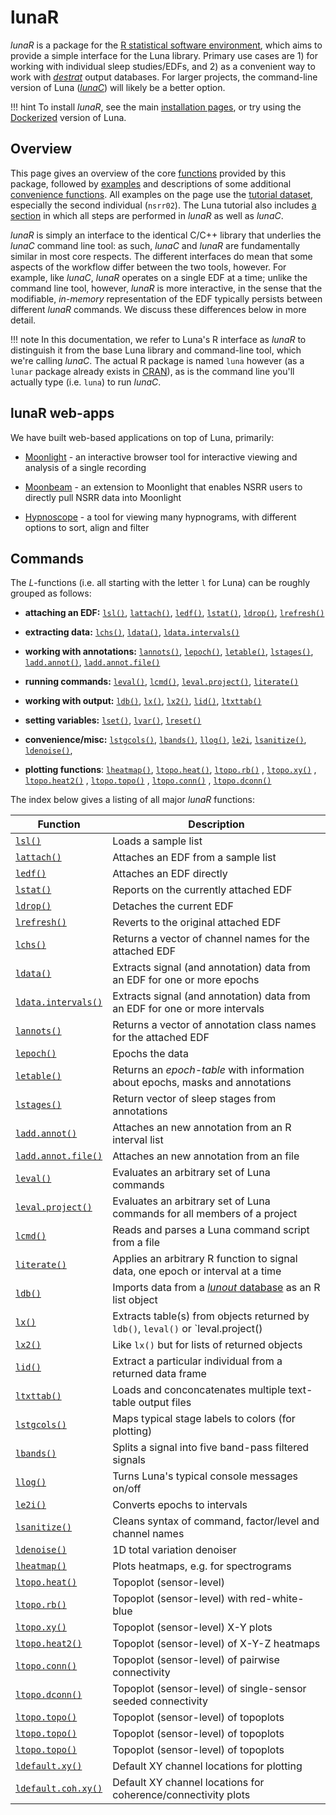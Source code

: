 # lunaR 

_lunaR_ is a package for the [R statistical software
environment](https://www.r-project.org), which aims to provide a
simple interface for the Luna library.  Primary use cases are 1) for
working with individual sleep studies/EDFs, and 2) as a convenient way
to work with [_destrat_](../../luna/args.md#destrat) output databases.
For larger projects, the command-line version of Luna
([_lunaC_](../../luna/args.md)) will likely be a better option.

!!! hint
    To install _lunaR_, see the main [installation pages](../../download/index.md), or try using the
    [Dockerized](../../download/docker.md) version of Luna.


## Overview

This page gives an overview of the core [functions](#functions)
provided by this package, followed by [examples](example.md) and
descriptions of some additional [convenience
functions](#convenience-functions).  All examples on the page use the
[tutorial dataset](../../tut/tut1.md), especially the second individual
(`nsrr02`).  The Luna tutorial also includes [a
section](../../tut/tut4.md) in which all steps are performed in _lunaR_
as well as _lunaC_.

_lunaR_ is simply an interface to the identical C/C++ library that
underlies the _lunaC_ command line tool: as such, _lunaC_ and _lunaR_
are fundamentally similar in most core respects.  The different
interfaces do mean that some aspects of the workflow differ between the
two tools, however.  For example, like _lunaC_, _lunaR_ operates on a
single EDF at a time; unlike the command line tool, however, _lunaR_
is more interactive, in the sense that the modifiable, _in-memory_
representation of the EDF typically persists between different _lunaR_
commands.  We discuss these differences below in more detail.

!!! note 
    In this documentation, we refer to Luna's R interface as
    _lunaR_ to distinguish it from the base Luna library and
    command-line tool, which we're calling _lunaC_.  The actual R package is named `luna`
    however (as a `lunar` package already exists in
    [CRAN](https://cran.r-project.org/)), as is the command line
    you'll actually type (i.e. `luna`) to run _lunaC_.

## lunaR web-apps

We have built web-based applications on top of Luna, primarily:

 - [Moonlight](../../apps/moonlight.md) - an interactive browser tool for
   interactive viewing and analysis of a single recording

 - [Moonbeam](../../apps/moonbeam.md) - an extension to Moonlight that enables
   NSRR users to directly pull NSRR data into Moonlight

 - [Hypnoscope](../../apps/hypnoscope.md) - a tool for viewing many hypnograms,
   with different options to sort, align and filter



## Commands

The _L_-functions (i.e. all starting with the letter `l` for Luna) can
be roughly grouped as follows:

- __attaching an EDF:__ [`lsl()`](#lsl), [`lattach()`](#lattach),
  [`ledf()`](#ledf), [`lstat()`](#lstat), [`ldrop()`](#ldrop),
  [`lrefresh()`](#lrefresh)

- __extracting data:__ [`lchs()`](#lchs), [`ldata()`](#ldata),
  [`ldata.intervals()`](#ldataintervals)  

- __working with annotations:__ [`lannots()`](#lannots),
  [`lepoch()`](#lepoch), [`letable()`](#letable),
  [`lstages()`](#lstages), [`ladd.annot()`](#laddannot),
  [`ladd.annot.file()`](#laddannotfile)

- __running commands:__ [`leval()`](#leval), [`lcmd()`](#lcmd),
  [`leval.project()`](#levalproject), 
  [`literate()`](#literate)

- __working with output:__ [`ldb()`](#ldb), [`lx()`](#lx),
  [`lx2()`](#lx2), [`lid()`](#lid), [`ltxttab()`](#ltxttab)

- __setting variables:__ [`lset()`](#lset), [`lvar()`](#lvar),
  [`lreset()`](#lreset)

- __convenience/misc:__ [`lstgcols()`](#lstgcols), [`lbands()`](#lbands), [`llog()`](#llog),
  [`le2i`](#le2i), [`lsanitize()`](#lsanitize), [`ldenoise()`](#ldenoise), 

- __plotting functions__: [`lheatmap()`](#lheatmap), [`ltopo.heat()`](#ltopo.heat), [`ltopo.rb()`](#ltopo.rb) ,
  [`ltopo.xy()`](#ltopo.xy) ,  [`ltopo.heat2()`](#ltopo.heat2) , [`ltopo.topo()`](#ltopo.topo) ,
   [`ltopo.conn()`](#ltopo.conn) , [`ltopo.dconn()`](#ltopo.dconn) 


The index below gives a listing of all major _lunaR_ functions:

| Function     | Description |
| ----         | ---- |  
| [`lsl()`](ref.md#lsl)           | Loads a sample list | 
| [`lattach()`](ref.md#lattach)   | Attaches an EDF from a sample list |
| [`ledf()`](ref.md#ledf)         | Attaches an EDF directly |
| [`lstat()`](ref.md#lstat)        | Reports on the currently attached EDF |
| [`ldrop()`](ref.md#ldrop)       | Detaches the current EDF |
| [`lrefresh()`](ref.md#lrefresh) | Reverts to the original attached EDF |
| [`lchs()`](ref.md#lchs)         | Returns a vector of channel names for the attached EDF |
| [`ldata()`](ref.md#ldata)       | Extracts signal (and annotation) data from an EDF for one or more epochs |
| [`ldata.intervals()`](ref.md#ldataintervals)  | Extracts signal (and annotation) data from an EDF for one or more intervals |
| [`lannots()`](ref.md#lannots)   | Returns a vector of annotation class names for the attached EDF |
| [`lepoch()`](ref.md#lepoch)     | Epochs the data |
| [`letable()`](ref.md#letable)   | Returns an _epoch-table_ with information about epochs, masks and annotations |
| [`lstages()`](ref.md#lstages)   | Return vector of sleep stages from annotations |
| [`ladd.annot()`](ref.md#laddannot) | Attaches an new annotation from an R interval list |
| [`ladd.annot.file()`](ref.md#laddannotfile) | Attaches an new annotation from an file |
| [`leval()`](ref.md#leval)       | Evaluates an arbitrary set of Luna commands |
| [`leval.project()`](ref.md#levalproject)       | Evaluates an arbitrary set of Luna commands for all members of a project |
| [`lcmd()`](ref.md#lcmd)         | Reads and parses a Luna command script from a file |
| [`literate()`](ref.md#literate) | Applies an arbitrary R function to signal data, one epoch or interval at a time |
| [`ldb()`](ref.md#ldb)           | Imports data from a [_lunout_ database](../../luna/destrat.md) as an R list object |
| [`lx()`](ref.md#lx)             | Extracts table(s) from objects returned by `ldb()`, `leval()` or `leval.project() |
| [`lx2()`](ref.md#lx2)           | Like `lx()` but for lists of returned objects |
| [`lid()`](ref.md#lid)           | Extract a particular individual from a returned data frame |
| [`ltxttab()`](ref.md#ltxttab)   | Loads and conconcatenates multiple text-table output files |
| [`lstgcols()`](ref.md#lstgcols) | Maps typical stage labels to colors (for plotting) |
| [`lbands()`](ref.md#lands)      | Splits a signal into five band-pass filtered signals |
| [`llog()`](ref.md#llog)         | Turns Luna's typical console messages on/off | 
| [`le2i()`](ref.md#le2i)         | Converts epochs to intervals |
| [`lsanitize()`](ref.md#lsanitize) | Cleans syntax of command, factor/level and channel names |
| [`ldenoise()`](ref.md#ldenoise) | 1D total variation denoiser |
| [`lheatmap()`](viz.md#lheatmap) | Plots heatmaps, e.g. for spectrograms | 
| [`ltopo.heat()`](viz.md#ltopoheat) | Topoplot (sensor-level) |
| [`ltopo.rb()`](viz.md#ltoporb) | Topoplot (sensor-level) with red-white-blue |
| [`ltopo.xy()`](viz.md#ltopoxy) | Topoplot (sensor-level) X-Y plots |
| [`ltopo.heat2()`](viz.md#ltopoheat2) | Topoplot (sensor-level) of X-Y-Z heatmaps |
| [`ltopo.conn()`](viz.md#ltopoconn) | Topoplot (sensor-level) of pairwise connectivity |
| [`ltopo.dconn()`](viz.md#ltopodconn) | Topoplot (sensor-level) of single-sensor seeded connectivity |
| [`ltopo.topo()`](viz.md#ltopotopo) | Topoplot (sensor-level) of topoplots |
| [`ltopo.topo()`](viz.md#ltopotopo) | Topoplot (sensor-level) of topoplots |
| [`ltopo.topo()`](viz.md#ltopotopo) | Topoplot (sensor-level) of topoplots |
| [`ldefault.xy()`](viz.md#ldefaultxy) | Default XY channel locations for plotting |
| [`ldefault.coh.xy()`](viz.md#ldefaultcohxy) | Default XY channel locations for coherence/connectivity plots |
